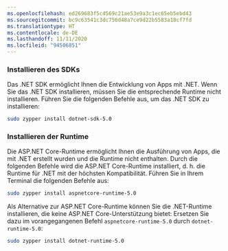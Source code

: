 ```yaml
---
ms.openlocfilehash: ed269683f5c4569c21ae53e9a3c1ec65eb5ebd43
ms.sourcegitcommit: bc9c63541c3dc756d48a7ce9d22b5583a18cf7fd
ms.translationtype: HT
ms.contentlocale: de-DE
ms.lasthandoff: 11/11/2020
ms.locfileid: "94506851"
---
```


### <a name="install-the-sdk"></a>Installieren des SDKs

Das .NET SDK ermöglicht Ihnen die Entwicklung von Apps mit .NET. Wenn Sie das .NET SDK installieren, müssen Sie die entsprechende Runtime nicht installieren. Führen Sie die folgenden Befehle aus, um das .NET SDK zu installieren:

```bash
sudo zypper install dotnet-sdk-5.0
```

### <a name="install-the-runtime"></a>Installieren der Runtime

Die ASP.NET Core-Runtime ermöglicht Ihnen die Ausführung von Apps, die mit .NET erstellt wurden und die Runtime nicht enthalten. Durch die folgenden Befehle wird die ASP.NET Core-Runtime installiert, d. h. die Runtime für .NET mit der höchsten Kompatibilität. Führen Sie in Ihrem Terminal die folgenden Befehle aus:

```bash
sudo zypper install aspnetcore-runtime-5.0
```

Als Alternative zur ASP.NET Core-Runtime können Sie die .NET-Runtime installieren, die keine ASP.NET Core-Unterstützung bietet: Ersetzen Sie dazu im vorangegangenen Befehl `aspnetcore-runtime-5.0` durch `dotnet-runtime-5.0`:

```bash
sudo zypper install dotnet-runtime-5.0
```
